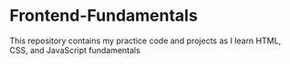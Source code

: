 # Frontend-Fundamentals
This repository contains my practice code and projects as I learn HTML, CSS, and JavaScript fundamentals
